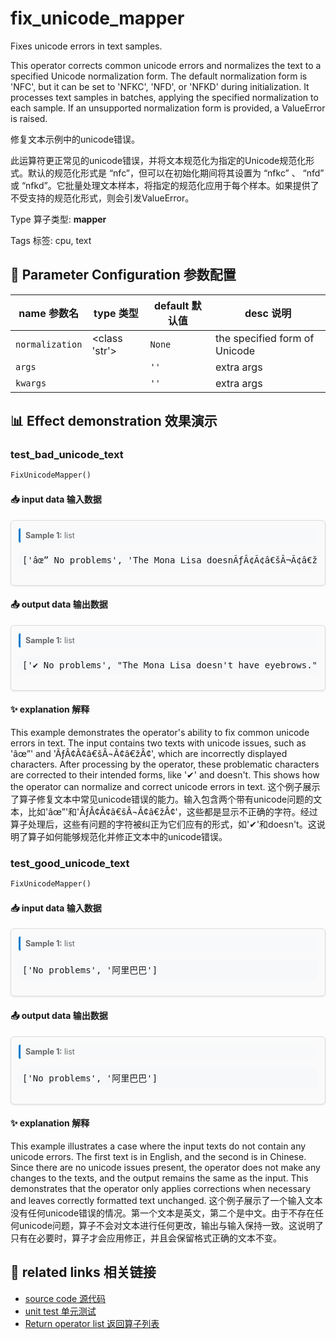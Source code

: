 # fix_unicode_mapper

Fixes unicode errors in text samples.

This operator corrects common unicode errors and normalizes the text to a specified Unicode normalization form. The default normalization form is 'NFC', but it can be set to 'NFKC', 'NFD', or 'NFKD' during initialization. It processes text samples in batches, applying the specified normalization to each sample. If an unsupported normalization form is provided, a ValueError is raised.

修复文本示例中的unicode错误。

此运算符更正常见的unicode错误，并将文本规范化为指定的Unicode规范化形式。默认的规范化形式是 “nfc”，但可以在初始化期间将其设置为 “nfkc” 、 “nfd” 或 “nfkd”。它批量处理文本样本，将指定的规范化应用于每个样本。如果提供了不受支持的规范化形式，则会引发ValueError。

Type 算子类型: **mapper**

Tags 标签: cpu, text

## 🔧 Parameter Configuration 参数配置
| name 参数名 | type 类型 | default 默认值 | desc 说明 |
|--------|------|--------|------|
| `normalization` | <class 'str'> | `None` | the specified form of Unicode |
| `args` |  | `''` | extra args |
| `kwargs` |  | `''` | extra args |

## 📊 Effect demonstration 效果演示
### test_bad_unicode_text
```python
FixUnicodeMapper()
```

#### 📥 input data 输入数据
<div class="sample-card" style="border:1px solid #ddd; padding:12px; margin:8px 0; border-radius:6px; background:#fafafa; box-shadow:0 1px 3px rgba(0,0,0,0.1);"><div class="sample-header" style="background:#f8f9fa; padding:4px 8px; margin-bottom:6px; border-radius:3px; font-size:0.9em; color:#666; border-left:3px solid #007acc;"><strong>Sample 1:</strong> list</div><pre style="padding:6px; background:#f6f8fa; border-radius:4px; overflow-x:auto; white-space:pre; word-wrap:normal;">[&#x27;âœ” No problems&#x27;, &#x27;The Mona Lisa doesnÃƒÂ¢Ã¢â€šÂ¬Ã¢â€žÂ¢t have eyebrows.&#x27;]</pre></div>

#### 📤 output data 输出数据
<div class="sample-card" style="border:1px solid #ddd; padding:12px; margin:8px 0; border-radius:6px; background:#fafafa; box-shadow:0 1px 3px rgba(0,0,0,0.1);"><div class="sample-header" style="background:#f8f9fa; padding:4px 8px; margin-bottom:6px; border-radius:3px; font-size:0.9em; color:#666; border-left:3px solid #007acc;"><strong>Sample 1:</strong> list</div><pre style="padding:6px; background:#f6f8fa; border-radius:4px; overflow-x:auto; white-space:pre; word-wrap:normal;">[&#x27;✔ No problems&#x27;, &quot;The Mona Lisa doesn&#x27;t have eyebrows.&quot;]</pre></div>

#### ✨ explanation 解释
This example demonstrates the operator's ability to fix common unicode errors in text. The input contains two texts with unicode issues, such as 'âœ”' and 'ÃƒÂ¢Ã¢â€šÂ¬Ã¢â€žÂ¢', which are incorrectly displayed characters. After processing by the operator, these problematic characters are corrected to their intended forms, like '✔' and doesn't. This shows how the operator can normalize and correct unicode errors in text.
这个例子展示了算子修复文本中常见unicode错误的能力。输入包含两个带有unicode问题的文本，比如'âœ”'和'ÃƒÂ¢Ã¢â€šÂ¬Ã¢â€žÂ¢'，这些都是显示不正确的字符。经过算子处理后，这些有问题的字符被纠正为它们应有的形式，如'✔'和doesn't。这说明了算子如何能够规范化并修正文本中的unicode错误。

### test_good_unicode_text
```python
FixUnicodeMapper()
```

#### 📥 input data 输入数据
<div class="sample-card" style="border:1px solid #ddd; padding:12px; margin:8px 0; border-radius:6px; background:#fafafa; box-shadow:0 1px 3px rgba(0,0,0,0.1);"><div class="sample-header" style="background:#f8f9fa; padding:4px 8px; margin-bottom:6px; border-radius:3px; font-size:0.9em; color:#666; border-left:3px solid #007acc;"><strong>Sample 1:</strong> list</div><pre style="padding:6px; background:#f6f8fa; border-radius:4px; overflow-x:auto; white-space:pre; word-wrap:normal;">[&#x27;No problems&#x27;, &#x27;阿里巴巴&#x27;]</pre></div>

#### 📤 output data 输出数据
<div class="sample-card" style="border:1px solid #ddd; padding:12px; margin:8px 0; border-radius:6px; background:#fafafa; box-shadow:0 1px 3px rgba(0,0,0,0.1);"><div class="sample-header" style="background:#f8f9fa; padding:4px 8px; margin-bottom:6px; border-radius:3px; font-size:0.9em; color:#666; border-left:3px solid #007acc;"><strong>Sample 1:</strong> list</div><pre style="padding:6px; background:#f6f8fa; border-radius:4px; overflow-x:auto; white-space:pre; word-wrap:normal;">[&#x27;No problems&#x27;, &#x27;阿里巴巴&#x27;]</pre></div>

#### ✨ explanation 解释
This example illustrates a case where the input texts do not contain any unicode errors. The first text is in English, and the second is in Chinese. Since there are no unicode issues present, the operator does not make any changes to the texts, and the output remains the same as the input. This demonstrates that the operator only applies corrections when necessary and leaves correctly formatted text unchanged.
这个例子展示了一个输入文本没有任何unicode错误的情况。第一个文本是英文，第二个是中文。由于不存在任何unicode问题，算子不会对文本进行任何更改，输出与输入保持一致。这说明了只有在必要时，算子才会应用修正，并且会保留格式正确的文本不变。


## 🔗 related links 相关链接
- [source code 源代码](../../../data_juicer/ops/mapper/fix_unicode_mapper.py)
- [unit test 单元测试](../../../tests/ops/mapper/test_fix_unicode_mapper.py)
- [Return operator list 返回算子列表](../../Operators.md)